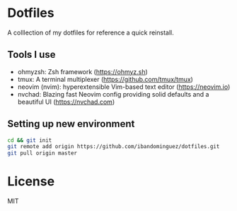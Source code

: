 # Dotfiles

A colllection of my dotfiles for reference a quick reinstall.

## Tools I use

- ohmyzsh: Zsh framework (https://ohmyz.sh)
- tmux: A terminal multiplexer (https://github.com/tmux/tmux)
- neovim (nvim): hyperextensible Vim-based text editor (https://neovim.io)
- nvchad: Blazing fast Neovim config providing solid defaults and a beautiful UI (https://nvchad.com)

## Setting up new environment

```sh
cd && git init
git remote add origin https://github.com/ibandominguez/dotfiles.git
git pull origin master
```

# License

MIT
